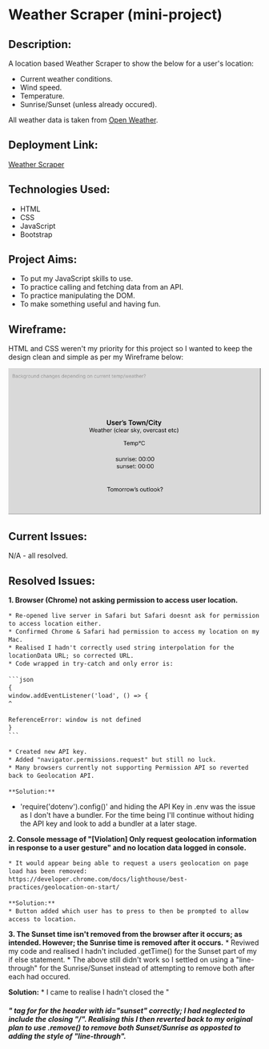  # Weather Scraper (mini-project)

## Description:

A location based Weather Scraper to show the below for a user's location:

  * Current weather conditions.
  * Wind speed.
  * Temperature.
  * Sunrise/Sunset (unless already occured).
    
 All weather data is taken from [Open Weather](https://openweathermap.org/).
    
 ## Deployment Link:
    
[Weather Scraper](https://emsley1d.github.io/Weather-app/)

## Technologies Used:

   * HTML
   * CSS
   * JavaScript
   * Bootstrap

## Project Aims:

   * To put my JavaScript skills to use.
   * To practice calling and fetching data from an API.
   * To practice manipulating the DOM.
   * To make something useful and having fun.

## Wireframe:

HTML and CSS weren't my priority for this project so I wanted to keep the design clean and simple as per my Wireframe below:

![wireframe](/Wireframe.png)

## Current Issues:

N/A - all resolved.

## Resolved Issues:

**1. Browser (Chrome) not asking permission to access user location.**

    * Re-opened live server in Safari but Safari doesnt ask for permission to access location either.
    * Confirmed Chrome & Safari had permission to access my location on my Mac.
    * Realised I hadn't correctly used string interpolation for the locationData URL; so corrected URL.
    * Code wrapped in try-catch and only error is:

    ```json
    {
    window.addEventListener('load', () => {
    ^

    ReferenceError: window is not defined
    }
    ```

    * Created new API key.
    * Added "navigator.permissions.request" but still no luck.
    * Many browsers currently not supporting Permission API so reverted back to Geolocation API.

    **Solution:**
  * 'require('dotenv').config()' and hiding the API Key in .env was the issue as I don't have a bundler. For the time being I'll continue without hiding the API key and look to add a bundler at a later stage.

**2. Console message of "[Violation] Only request geolocation information in response to a user gesture" and no location data logged in console.**

    * It would appear being able to request a users geolocation on page load has been removed: https://developer.chrome.com/docs/lighthouse/best-practices/geolocation-on-start/

    **Solution:**
    * Button added which user has to press to then be prompted to allow access to location.

**3. The Sunset time isn't removed from the browser after it occurs; as intended. However; the Sunrise time is removed after it occurs.**
    * Reviwed my code and realised I hadn't included .getTime() for the Sunset part of my if else statement. 
    * The above still didn't work so I settled on using a "line-through" for the Sunrise/Sunset instead of attempting to remove both after each had occured.

   **Solution:**
    * I came to realise I hadn't closed the "<h5>" tag for for the header with id="sunset" correctly; I had neglected to include the closing "/". Realising this I then reverted back to my original plan to use .remove() to remove both Sunset/Sunrise as opposted to adding the style of "line-through".


    








